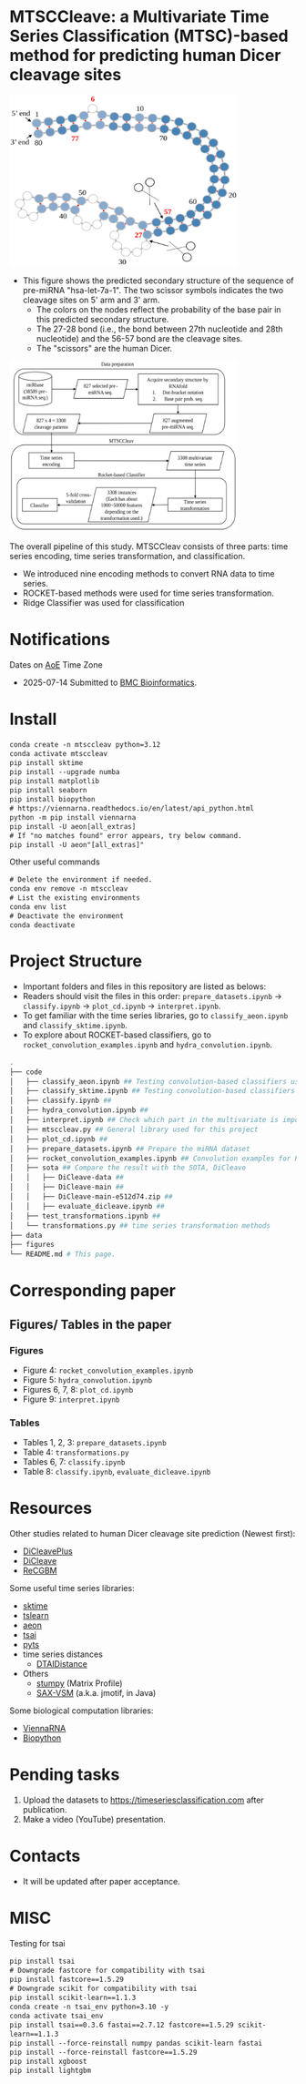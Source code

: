 # MTSCCleave: a Multivariate Time Series Classification (MTSC)-based method for predicting human Dicer cleavage sites
<!-- https://stackoverflow.com/questions/39777166/display-pdf-image-in-markdown -->
<!-- for d in *.pdf ; do inkscape --without-gui --file=$d --export-plain-svg=${d%.*}.svg ; done -->
<!-- ![Predicted secondary structure of the sequence S of pri-miRNA “hsa-let-7a-1".](figures/hsa-let-7a-1_ss.svg.pptx.svg) -->
<img src="figures/hsa-let-7a-1_ss.svg.pptx.svg" alt="Predicted secondary structure of the sequence S of pri-miRNA hsa-let-7a-1." width="400" height="300">

- This figure shows the predicted secondary structure of the sequence of pre-miRNA "hsa-let-7a-1". The two scissor symbols indicates the two cleavage sites on 5' arm and 3' arm.
    - The colors on the nodes reflect the probability of the base pair in this predicted secondary structure.
    - The 27-28 bond (i.e., the bond between 27th nucleotide and 28th nucleotide) and the 56-57 bond are the cleavage sites.
    - The "scissors" are the human Dicer.

<!-- ![The overall pipeline of this study.](figures/pipeline.pptx.svg) -->
<img src="figures/pipeline.pptx.svg" alt="The overall pipeline of this study." width="400" height="300">

The overall pipeline of this study.
MTSCCleav consists of three parts: time series encoding, time series transformation, and classification. 
- We introduced nine encoding methods to convert RNA data to time series.
- ROCKET-based methods were used for time series transformation. 
- Ridge Classifier was used for classification

# Notifications
Dates on [AoE](https://www.timeanddate.com/time/zones/aoe) Time Zone
- 2025-07-14 Submitted to [BMC Bioinformatics](https://bmcbioinformatics.biomedcentral.com/).

# Install
```
conda create -n mtsccleav python=3.12
conda activate mtsccleav
pip install sktime
pip install --upgrade numba
pip install matplotlib
pip install seaborn
pip install biopython
# https://viennarna.readthedocs.io/en/latest/api_python.html
python -m pip install viennarna
pip install -U aeon[all_extras]
# If "no matches found" error appears, try below command.
pip install -U aeon"[all_extras]"
```
Other useful commands
```
# Delete the environment if needed.
conda env remove -n mtsccleav
# List the existing environments
conda env list
# Deactivate the environment
conda deactivate
```
# Project Structure
- Important folders and files in this repository are listed as belows:
- Readers should visit the files in this order: `prepare_datasets.ipynb` -> `classify.ipynb` -> `plot_cd.ipynb` -> `interpret.ipynb`.
- To get familiar with the time series libraries, go to `classify_aeon.ipynb` and `classify_sktime.ipynb`.
- To explore about ROCKET-based classifiers, go to `rocket_convolution_examples.ipynb` and `hydra_convolution.ipynb`.
```bash
.
├── code
│   ├── classify_aeon.ipynb ## Testing convolution-based classifiers using aeon library
│   ├── classify_sktime.ipynb ## Testing convolution-based classifiers using sktime library
│   ├── classify.ipynb ##
│   ├── hydra_convolution.ipynb ##
│   ├── interpret.ipynb ## Check which part in the multivariate is important for classification
│   ├── mtsccleav.py ## General library used for this project
│   ├── plot_cd.ipynb ##
│   ├── prepare_datasets.ipynb ## Prepare the miRNA dataset
│   ├── rocket_convolution_examples.ipynb ## Convolution examples for Rocket
│   ├── sota ## Compare the result with the SOTA, DiCleave
│   │   ├── DiCleave-data ##
│   │   ├── DiCleave-main ##
│   │   ├── DiCleave-main-e512d74.zip ##
│   │   ├── evaluate_dicleave.ipynb ##
│   ├── test_transformations.ipynb ##
│   └── transformations.py ## time series transformation methods
├── data
├── figures
└── README.md # This page.
```
# Corresponding paper
## Figures/ Tables in the paper
### Figures
- Figure 4: `rocket_convolution_examples.ipynb`
- Figure 5: `hydra_convolution.ipynb`
- Figures 6, 7, 8: `plot_cd.ipynb`
- Figure 9: `interpret.ipynb` 

### Tables
- Tables 1, 2, 3: `prepare_datasets.ipynb`
- Table 4: `transformations.py`
- Tables 6, 7: `classify.ipynb`
- Table 8: `classify.ipynb`, `evaluate_dicleave.ipynb`

# Resources
Other studies related to human Dicer cleavage site prediction (Newest first):
- [DiCleavePlus](https://github.com/MGuard0303/DiCleavePlus)
- [DiCleave](https://github.com/MGuard0303/DiCleave)
- [ReCGBM](https://github.com/ryuu90/ReCGBM)

Some useful time series libraries:
- [sktime](https://www.sktime.net/en/stable/)
- [tslearn](https://tslearn.readthedocs.io/en/stable/)
- [aeon](https://www.aeon-toolkit.org/en/stable/index.html)
- [tsai](https://timeseriesai.github.io/tsai/)
- [pyts](https://pyts.readthedocs.io/en/stable/index.html)
- time series distances
    - [DTAIDistance](https://dtaidistance.readthedocs.io/en/latest/)
- Others
    - [stumpy](https://stumpy.readthedocs.io/en/latest/) (Matrix Profile)
    - [SAX-VSM](https://jmotif.github.io/sax-vsm_site/) (a.k.a. jmotif, in Java)
    
Some biological computation libraries:
- [ViennaRNA](https://viennarna.readthedocs.io/en/latest/index.html)
- [Biopython](https://biopython.org/)

# Pending tasks
1. Upload the datasets to https://timeseriesclassification.com after publication.
1. Make a video (YouTube) presentation.

# Contacts
- It will be updated after paper acceptance.

# MISC
Testing for tsai
```
pip install tsai
# Downgrade fastcore for compatibility with tsai 
pip install fastcore==1.5.29
# Downgrade scikit for compatibility with tsai 
pip install scikit-learn==1.1.3
conda create -n tsai_env python=3.10 -y
conda activate tsai_env
pip install tsai==0.3.6 fastai==2.7.12 fastcore==1.5.29 scikit-learn==1.1.3
pip install --force-reinstall numpy pandas scikit-learn fastai
pip install --force-reinstall fastcore==1.5.29
pip install xgboost
pip install lightgbm
```
